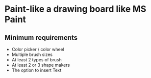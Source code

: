 # Paint-like a drawing board like MS Paint

## Minimum requirements
+ Color picker / color wheel
+ Multiple brush sizes
+ At least 2 types of brush
+ At least 2 or 3 shape makers
+ The option to insert Text
